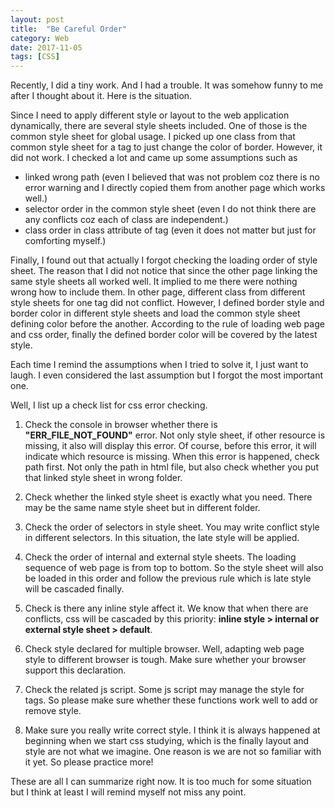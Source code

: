 ```yaml
---
layout: post
title:  "Be Careful Order"
category: Web
date: 2017-11-05
tags: [CSS]
---
```


Recently, I did a tiny work. And I had a trouble. It was somehow funny to me after I thought about it. Here is the situation.

Since I need to apply different style or layout to the web application dynamically, there are several style sheets included. One of those is the common style sheet for global usage. I picked up one class from that common style sheet for a tag to just change the color of border. However, it did not work. I checked a lot and came up some assumptions such as
  + linked wrong path (even I believed that was not problem coz there is no error warning and I directly copied them from another page which works well.)
  + selector order in the common style sheet (even I do not think there are any conflicts coz each of class are independent.)
  + class order in class attribute of tag (even it does not matter but just for comforting myself.)

Finally, I found out that actually I forgot checking the loading order of style sheet. The reason that I did not notice that since the other page linking the same style sheets all worked well. It implied to me there were nothing wrong how to include them. In other page, different class from different style sheets for one tag did not conflict. However, I defined border style and border color in different style sheets and load the common style sheet defining color before the another. According to the rule of loading web page and css order, finally the defined border color will be covered by the latest style.

Each time I remind the assumptions when I tried to solve it, I just want to laugh. I even considered the last assumption but I forgot the most important one.

Well, I list up a check list for css error checking.

  1. Check the console in browser whether there is **"ERR_FILE_NOT_FOUND"** error. Not only style sheet, if other resource is missing, it also will display this error. Of course, before this error, it will indicate which resource is missing. When this error is happened, check path first. Not only the path in html file, but also check whether you put that linked style sheet in wrong folder.

  1. Check whether the linked style sheet is exactly what you need. There may be the same name style sheet but in different folder.

  1. Check the order of selectors in style sheet. You may write conflict style in different selectors. In this situation, the late style will be applied.

  1. Check the order of internal and external style sheets. The loading sequence of web page is from top to bottom. So the style sheet will also be loaded in this order and follow the previous rule which is late style will be cascaded finally.

  1. Check is there any inline style affect it. We know that when there are conflicts, css will be cascaded by this priority: **inline style > internal or external style sheet > default**.

  1. Check style declared for multiple browser. Well, adapting web page style to different browser is tough. Make sure whether your browser support this declaration.

  1. Check the related js script. Some js script may manage the style for tags. So please make sure whether these functions work well to add or remove style.

  1. Make sure you really write correct style. I think it is always happened at beginning when we start css studying, which is the finally layout and style are not what we imagine. One reason is we are not so familiar with it yet. So please practice more!

These are all I can summarize right now. It is too much for some situation but I think at least I will remind myself not miss any point.
